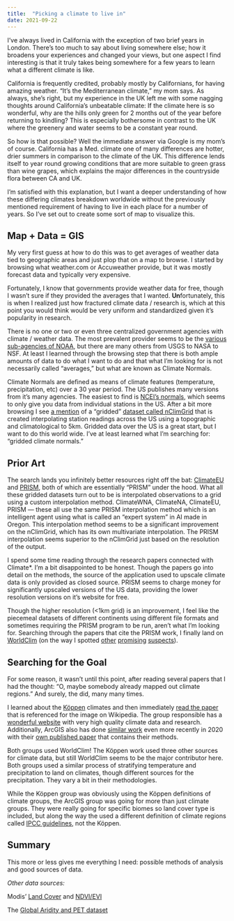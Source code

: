 ```yaml
---
title:	"Picking a climate to live in"
date: 2021-09-22
---
```


I’ve always lived in California with the exception of two brief years in London. There’s too much to say about living somewhere else; how it broadens your experiences and changed your views, but one aspect I find interesting is that it truly takes being somewhere for a few years to learn what a different climate is like.

California is frequently credited, probably mostly by Californians, for having amazing weather. “It’s the Mediterranean climate,” my mom says. As always, she’s right, but my experience in the UK left me with some nagging thoughts around California’s unbeatable climate: If the climate here is so wonderful, why are the hills only green for 2 months out of the year before returning to kindling? This is especially bothersome in contrast to the UK where the greenery and water seems to be a constant year round.

So how is that possible? Well the immediate answer via Google is my mom’s of course. California has a Med. climate one of many differences are hotter, drier summers in comparison to the climate of the UK. This difference lends itself to year round growing conditions that are more suitable to green grass than wine grapes, which explains the major differences in the countryside flora between CA and UK.

I’m satisfied with this explanation, but I want a deeper understanding of how these differing climates breakdown worldwide without the previously mentioned requirement of having to live in each place for a number of years. So I’ve set out to create some sort of map to visualize this.

## Map + Data = GIS

My very first guess at how to do this was to get averages of weather data tied to geographic areas and just plop that on a map to browse. I started by browsing what weather.com or Accuweather provide, but it was mostly forecast data and typically very expensive. 

Fortunately, I know that governments provide weather data for free, though I wasn’t sure if they provided the averages that I wanted. **Un**fortunately, this is when I realized just how fractured climate data / research is, which at this point you would think would be very uniform and standardized given it’s popularity in research.

There is no one or two or even three centralized government agencies with climate / weather data. The most prevalent provider seems to be the [various sub-agencies of NOAA](https://www.noaa.gov/about/organization), but there are many others from USGS to NASA to NSF. At least I learned through the browsing step that there is both ample amounts of data to do what I want to do and that what I’m looking for is not necessarily called “averages,” but what are known as Climate Normals.

Climate Normals are defined as means of climate features (temperature, precipitation, etc) over a 30 year period. The US publishes many versions from it’s many agencies. The easiest to find is [NCEI’s normals](https://www.ncei.noaa.gov/products/land-based-station/us-climate-normals), which seems to only give you data from individual stations in the US. After a bit more browsing I see [a mention](https://www.ncei.noaa.gov/access/metadata/landing-page/bin/iso?id=gov.noaa.ncdc:C00005) of a “gridded” [dataset called nClimGrid](https://www.drought.gov/data-maps-tools/gridded-climate-datasets-noaas-nclimgrid-monthly) that is created interpolating station readings across the US using a topographic and climatological to 5km. Gridded data over the US is a great start, but I want to do this world wide. I’ve at least learned what I’m searching for: “gridded climate normals.”

## Prior Art

The search lands you infinitely better resources right off the bat: [ClimateEU](https://sites.ualberta.ca/~ahamann/data/climateeu.html) and [PRISM](https://prism.oregonstate.edu/normals/), both of which are essentially “PRISM” under the hood. What all these gridded datasets turn out to be is interpolated observations to a grid using a custom interpolation method. ClimateWNA, ClimateNA, ClimateEU, PRISM — these all use the same PRISM interpolation method which is an intelligent agent using what is called an “expert system” in AI made in Oregon. This interpolation method seems to be a significant improvement on the nClimGrid, which has its own multivariate interpolation. The PRISM interpolation seems superior to the nClimGrid just based on the resolution of the output. 

I spend some time reading through the research papers connected with Climate*. I’m a bit disappointed to be honest. Though the papers go into detail on the methods, the source of the application used to upscale climate data is only provided as closed source. PRISM seems to charge money for significantly upscaled versions of the US data, providing the lower resolution versions on it’s website for free.

Though the higher resolution (<1km grid) is an improvement, I feel like the piecemeal datasets of different continents using different file formats and sometimes requiring the PRISM program to be run, aren’t what I’m looking for. Searching through the papers that cite the PRISM work, I finally land on [WorldClim](https://www.worldclim.org/data/worldclim21.html) (on the way I spotted [other](https://psl.noaa.gov/data/gridded/data.UDel_AirT_Precip.html) [promising](https://data.giss.nasa.gov/gistemp/index_v3.html) [suspects](https://cds.climate.copernicus.eu/cdsapp#!/dataset/reanalysis-era5-land-monthly-means)).

## Searching for the Goal

For some reason, it wasn’t until this point, after reading several papers that I had the thought: “O, maybe somebody already mapped out climate regions.” And surely, the did, many many times. 

I learned about the [Köppen](https://en.wikipedia.org/wiki/K%C3%B6ppen_climate_classification) climates and then immediately [read the paper](https://www.ncbi.nlm.nih.gov/pmc/articles/PMC6207062/) that is referenced for the image on Wikipedia. The group responsible has a [wonderful website](http://www.gloh2o.org/koppen/) with very high quality climate data and research. Additionally, ArcGIS also has done [similar work](https://storymaps.arcgis.com/stories/61a5d4e9494f46c2b520a984b2398f3b) even more recently in 2020 with their [own published paper](https://www.sciencedirect.com/science/article/pii/S2351989419307231?via%3Dihub) that contains their methods.

Both groups used WorldClim! The Köppen work used three other sources for climate data, but still WorldClim seems to be the major contributor here. Both groups used a similar process of stratifying temperature and precipitation to land on climates, though different sources for the precipitation. They vary a bit in their methodologies. 

While the Köppen group was obviously using the Köppen definitions of climate groups, the ArcGIS group was going for more than just climate groups. They were really going for specific biomes so land cover type is included, but along the way the used a different definition of climate regions called [IPCC guidelines](https://library.wur.nl/WebQuery/hydrotheek/1885455), not the Köppen.

## Summary

This more or less gives me everything I need: possible methods of analysis and good sources of data. 

*Other data sources:*

Modis’ [Land Cover](https://modis.gsfc.nasa.gov/data/dataprod/mod12.php) and [NDVI/EVI](https://modis.gsfc.nasa.gov/data/dataprod/mod13.php)

The [Global Aridity and PET dataset](https://cgiarcsi.community/data/global-aridity-and-pet-database/)

  